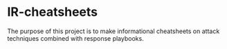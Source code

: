 # IR-cheatsheets
The purpose of this project is to make informational cheatsheets on attack techniques combined with response playbooks.
